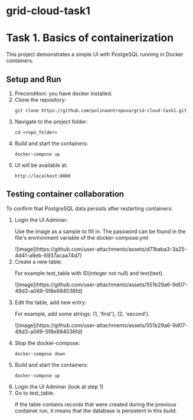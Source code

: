 # grid-cloud-task1

<body>
    <h1>Task 1. Basics of containerization</h1>
    <p>This project demonstrates a simple UI with PostgeSQL running in Docker containers.</p>
    <h2>Setup and Run</h2>
    <ol>
        <li>Precondition: you have docker installed.</li>
        <li>Clone the repository:</li>
        <pre><code>git clone https://github.com/polinaantropova/grid-cloud-task1.git </code></pre>
        <li>Navigate to the project folder:</li>
        <pre><code>cd &lt;repo_folder&gt;</code></pre>
        <li>Build and start the containers:</li>
        <pre><code>docker-compose up</code></pre>
        <li>UI will be available at:</li>
        <pre><code>http://localhost:8080</code></pre>
    </ol>
    <h2>Testing container collaboration</h2>
    <p>To confirm that PostgreSQL data persists after restarting containers:</p>
    <ol>
        <li>Login the UI Adminer:</li>
        <p>Use the image as a sample to fill in. The password can be found in the file's environment variable of the docker-compose.yml</p>
        ![image](https://github.com/user-attachments/assets/d71baba3-3a25-4d41-a8eb-6937acaa74d7)
        <li>Create a new table:</li>
        <p>For example test_table with ID(integer not null) and text(text).<p>
        ![image](https://github.com/user-attachments/assets/551b29a6-9d07-49d3-a069-5f8e884036fd)
        <li>Edit the table, add new entry:</li>
        <p>For example, add some strings: (1, 'first'), (2, 'second').<p>
        ![image](https://github.com/user-attachments/assets/551b29a6-9d07-49d3-a069-5f8e884036fd)
        <li>Stop the docker-compose:</li>
        <pre><code>docker-compose down</code></pre>
        <li>Build and start the containers:</li>
        <pre><code>docker-compose up</code></pre>
        <li>Login the UI Adminer (look at step 1)</li>
        <li>Go to test_table. </li>
        <p>If the table contains records that were created during the previous container run, it means that the database is persistent in this build.</p>
    </ol>
</body>
</html>
